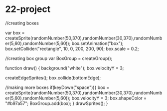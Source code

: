 # 22-project

//creating boxes

var box = createSprite(randomNumber(50,370),randomNumber(30,370),randomNumber(5,60),randomNumber(5,60));
box.setAnimation("box");
box.setCollider("rectangle", 10, 0, 200, 200, 90);
box.scale = 0.2;

//creating box group
var BoxGroup = createGroup();

function draw() {
  background("white");
  box.velocityY = 3;
  
  createEdgeSprites();
  box.collide(bottomEdge);
  
  //making more boxes
  if(keyDown("space")){
    box = createSprite(randomNumber(50,370),randomNumber(30,370),randomNumber(5,60),randomNumber(5,60));
    box.velocityY = 3;
    box.shapeColor = "#b97a57";
    BoxGroup.add(box);
 }
  drawSprites();
}

